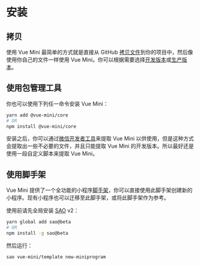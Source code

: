 # 安装

## 拷贝

使用 Vue Mini 最简单的方式就是直接从 GitHub [拷贝文件](https://github.com/vue-mini/vue-mini/tree/master/packages/core/dist)到你的项目中，然后像使用你自己的文件一样使用 Vue Mini。你可以根据需要选择[开发版本](https://github.com/vue-mini/vue-mini/blob/master/packages/core/dist/vue-mini.cjs.js)或[生产版本](https://github.com/vue-mini/vue-mini/blob/master/packages/core/dist/vue-mini.cjs.prod.js)。

## 使用包管理工具

你也可以使用下列任一命令安装 Vue Mini：

```bash
yarn add @vue-mini/core
# OR
npm install @vue-mini/core
```

安装之后，你可以通过[微信开发者工具](https://developers.weixin.qq.com/miniprogram/dev/devtools/npm.html)来提取 Vue Mini 以供使用，但是这种方式会提取出一些不必要的文件，并且只能提取 Vue Mini 的开发版本。所以最好还是使用一段自定义脚本来提取 Vue Mini。

## 使用脚手架

Vue Mini 提供了一个全功能的小程序[脚手架](https://github.com/vue-mini/template)，你可以直接使用此脚手架创建新的小程序。现有小程序也可以迁移至此脚手架，或将此脚手架作为参考。

使用前请先全局安装 [SAO](https://github.com/saojs/sao) v2：

```bash
yarn global add sao@beta
# OR
npm install -g sao@beta
```

然后运行：

```bash
sao vue-mini/template new-miniprogram
```
